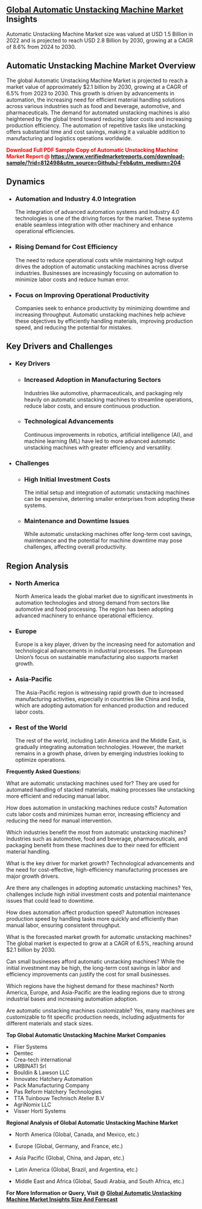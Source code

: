 <h2><a href="https://www.verifiedmarketreports.com/download-sample/?rid=812498&amp;utm_source=GithubJ&amp;utm_medium=204" target="_blank">Global Automatic Unstacking Machine Market</a> Insights</h2><p>Automatic Unstacking Machine Market size was valued at USD 1.5 Billion in 2022 and is projected to reach USD 2.8 Billion by 2030, growing at a CAGR of 8.6% from 2024 to 2030.</p><p> <h2>Automatic Unstacking Machine Market Overview</h2> <p>The global Automatic Unstacking Machine Market is projected to reach a market value of approximately $2.1 billion by 2030, growing at a CAGR of 6.5% from 2023 to 2030. This growth is driven by advancements in automation, the increasing need for efficient material handling solutions across various industries such as food and beverage, automotive, and pharmaceuticals. The demand for automated unstacking machines is also heightened by the global trend toward reducing labor costs and increasing production efficiency. The automation of repetitive tasks like unstacking offers substantial time and cost savings, making it a valuable addition to manufacturing and logistics operations worldwide.</p> <p><strong><p><span class=""><span style="color: #ff0000;"><strong>Download Full PDF Sample Copy of Automatic Unstacking Machine Market Report</strong> @ </span><a href="https://www.verifiedmarketreports.com/download-sample/?rid=812498&amp;utm_source=GithubJ-Feb&amp;utm_medium=204" target="_blank">https://www.verifiedmarketreports.com/download-sample/?rid=812498&amp;utm_source=GithubJ-Feb&amp;utm_medium=204</a></span></p></strong></p> <h2>Dynamics</h2> <ul> <li><h3>Automation and Industry 4.0 Integration</h3> The integration of advanced automation systems and Industry 4.0 technologies is one of the driving forces for the market. These systems enable seamless integration with other machinery and enhance operational efficiencies. </li> <li><h3>Rising Demand for Cost Efficiency</h3> The need to reduce operational costs while maintaining high output drives the adoption of automatic unstacking machines across diverse industries. Businesses are increasingly focusing on automation to minimize labor costs and reduce human error. </li> <li><h3>Focus on Improving Operational Productivity</h3> Companies seek to enhance productivity by minimizing downtime and increasing throughput. Automatic unstacking machines help achieve these objectives by efficiently handling materials, improving production speed, and reducing the potential for mistakes. </li> </ul> <h2>Key Drivers and Challenges</h2> <ul> <li><h3>Key Drivers</h3> <ul> <li><h3>Increased Adoption in Manufacturing Sectors</h3> Industries like automotive, pharmaceuticals, and packaging rely heavily on automatic unstacking machines to streamline operations, reduce labor costs, and ensure continuous production. </li> <li><h3>Technological Advancements</h3> Continuous improvements in robotics, artificial intelligence (AI), and machine learning (ML) have led to more advanced automatic unstacking machines with greater efficiency and versatility. </li> </ul> </li> <li><h3>Challenges</h3> <ul> <li><h3>High Initial Investment Costs</h3> The initial setup and integration of automatic unstacking machines can be expensive, deterring smaller enterprises from adopting these systems. </li> <li><h3>Maintenance and Downtime Issues</h3> While automatic unstacking machines offer long-term cost savings, maintenance and the potential for machine downtime may pose challenges, affecting overall productivity. </li> </ul> </li> </ul> <h2>Region Analysis</h2> <ul> <li><h3>North America</h3> North America leads the global market due to significant investments in automation technologies and strong demand from sectors like automotive and food processing. The region has been adopting advanced machinery to enhance operational efficiency. </li> <li><h3>Europe</h3> Europe is a key player, driven by the increasing need for automation and technological advancements in industrial processes. The European Union’s focus on sustainable manufacturing also supports market growth. </li> <li><h3>Asia-Pacific</h3> The Asia-Pacific region is witnessing rapid growth due to increased manufacturing activities, especially in countries like China and India, which are adopting automation for enhanced production and reduced labor costs. </li> <li><h3>Rest of the World</h3> The rest of the world, including Latin America and the Middle East, is gradually integrating automation technologies. However, the market remains in a growth phase, driven by emerging industries looking to optimize operations. </li> </ul> <p><strong>Frequently Asked Questions:</strong></p> <p>What are automatic unstacking machines used for? They are used for automated handling of stacked materials, making processes like unstacking more efficient and reducing manual labor.</p> <p>How does automation in unstacking machines reduce costs? Automation cuts labor costs and minimizes human error, increasing efficiency and reducing the need for manual intervention.</p> <p>Which industries benefit the most from automatic unstacking machines? Industries such as automotive, food and beverage, pharmaceuticals, and packaging benefit from these machines due to their need for efficient material handling.</p> <p>What is the key driver for market growth? Technological advancements and the need for cost-effective, high-efficiency manufacturing processes are major growth drivers.</p> <p>Are there any challenges in adopting automatic unstacking machines? Yes, challenges include high initial investment costs and potential maintenance issues that could lead to downtime.</p> <p>How does automation affect production speed? Automation increases production speed by handling tasks more quickly and efficiently than manual labor, ensuring consistent throughput.</p> <p>What is the forecasted market growth for automatic unstacking machines? The global market is expected to grow at a CAGR of 6.5%, reaching around $2.1 billion by 2030.</p> <p>Can small businesses afford automatic unstacking machines? While the initial investment may be high, the long-term cost savings in labor and efficiency improvements can justify the cost for small businesses.</p> <p>Which regions have the highest demand for these machines? North America, Europe, and Asia-Pacific are the leading regions due to strong industrial bases and increasing automation adoption.</p> <p>Are automatic unstacking machines customizable? Yes, many machines are customizable to fit specific production needs, including adjustments for different materials and stack sizes.</p> </p><p><strong>Top Global Automatic Unstacking Machine Market Companies</strong></p><div data-test-id=""><p><li>Flier Systems</li><li> Demtec</li><li> Crea-tech international</li><li> URBINATI Srl</li><li> Bouldin & Lawson LLC</li><li> Innovatec Hatchery Automation</li><li> Pack Manufacturing Company</li><li> Pas Reform Hatchery Technologies</li><li> TTA Tuinbouw Technisch Atelier B.V</li><li> AgriNomix LLC</li><li> Visser Horti Systems</li></p><div><strong>Regional Analysis of&nbsp;Global Automatic Unstacking Machine Market</strong></div><ul><li dir="ltr"><p dir="ltr">North America&nbsp;(Global, Canada, and Mexico, etc.)</p></li><li dir="ltr"><p dir="ltr">Europe (Global, Germany, and France, etc.)</p></li><li dir="ltr"><p dir="ltr">Asia Pacific&nbsp;(Global, China, and Japan, etc.)</p></li><li dir="ltr"><p dir="ltr">Latin America&nbsp;(Global, Brazil, and Argentina, etc.)</p></li><li dir="ltr">Middle East and Africa&nbsp;(Global, Saudi Arabia, and South Africa, etc.)</li></ul><p><strong>For More Information or Query, Visit @&nbsp;</strong><strong><a href="https://www.verifiedmarketreports.com/product/automatic-unstacking-machine-market/?utm_source=GithubJ&amp;utm_medium=204" target="_blank">Global Automatic Unstacking Machine Market Insights Size And Forecast</a></strong></p></div>
